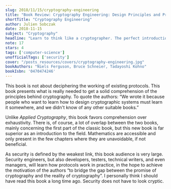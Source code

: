 ```yaml
---
slug: 2018/11/15/cryptography-engineering
title: "Book Review: Cryptography Engineering: Design Principles and Practical Applications"
shortTitle: "Cryptography Engineering"
author: Julien Sobczak
date: 2018-11-15
subject: "Cryptography"
headline: "Learn to think like a cryptographer. The perfect introduction."
note: 17
stars: 4
tags: ['computer-science']
unofficialTags: ['security']
cover: "/posts_resources/covers/cryptography-engineering.jpg"
bookAuthors: "Niels Ferguson, Bruce Schneier, Tadayoshi Kohno"
bookIsbn: '0470474246'
---
```



This book is not about deciphering the working of existing protocols. This book presents what is really needed to get a solid comprehension of the principles behind cryptography. To quote the authors: “We wrote it because people who want to learn how to design cryptographic systems must learn it somewhere, and we didn't know of any other suitable books.”

Unlike *Applied Cryptography*, this book favors comprehension over exhaustivity. There is, of course, a lot of overlap between the two books, mainly concerning the first part of the classic book, but this new book is far superior as an introduction to the field. Mathematics are accessible and only present in the few chapters where they are unavoidable, if not beneficial.

As security is defined by the weakest link, this book audience is very large. Security engineers, but also developers, testers, technical writers, and even managers, will learn how protocols work in practice, in the hope to achieve the motivation of the authors “to bridge the gap between the promise of cryptography and the reality of cryptography”. I personally think I should have read this book a long time ago. Security does not have to look cryptic.




